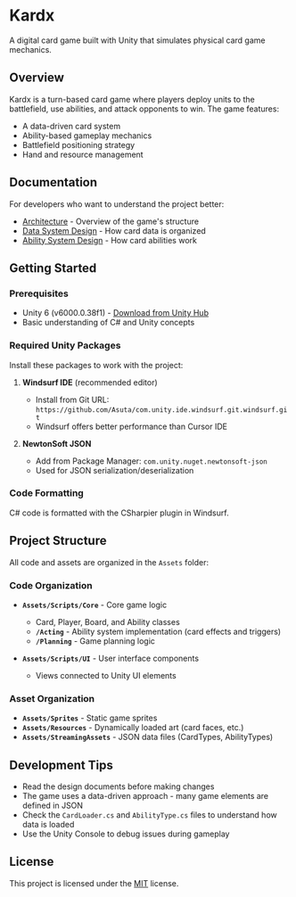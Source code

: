 # Kardx

A digital card game built with Unity that simulates physical card game mechanics.

## Overview

Kardx is a turn-based card game where players deploy units to the battlefield, use abilities, and attack opponents to win. The game features:

- A data-driven card system
- Ability-based gameplay mechanics
- Battlefield positioning strategy
- Hand and resource management

## Documentation

For developers who want to understand the project better:

- [Architecture](./Design/Arch.md) - Overview of the game's structure
- [Data System Design](./Design/Data.md) - How card data is organized
- [Ability System Design](./Design/Ability.md) - How card abilities work

## Getting Started

### Prerequisites

- Unity 6 (v6000.0.38f1) - [Download from Unity Hub](https://unity.com/download)
- Basic understanding of C# and Unity concepts

### Required Unity Packages

Install these packages to work with the project:

1. **Windsurf IDE** (recommended editor)
   - Install from Git URL: `https://github.com/Asuta/com.unity.ide.windsurf.git.windsurf.git`
   - Windsurf offers better performance than Cursor IDE

2. **NewtonSoft JSON**
   - Add from Package Manager: `com.unity.nuget.newtonsoft-json`
   - Used for JSON serialization/deserialization

### Code Formatting

C# code is formatted with the CSharpier plugin in Windsurf.

## Project Structure

All code and assets are organized in the `Assets` folder:

### Code Organization

- **`Assets/Scripts/Core`** - Core game logic
  - Card, Player, Board, and Ability classes
  - **`/Acting`** - Ability system implementation (card effects and triggers)
  - **`/Planning`** - Game planning logic

- **`Assets/Scripts/UI`** - User interface components
  - Views connected to Unity UI elements

### Asset Organization

- **`Assets/Sprites`** - Static game sprites
- **`Assets/Resources`** - Dynamically loaded art (card faces, etc.)
- **`Assets/StreamingAssets`** - JSON data files (CardTypes, AbilityTypes)

## Development Tips

- Read the design documents before making changes
- The game uses a data-driven approach - many game elements are defined in JSON
- Check the `CardLoader.cs` and `AbilityType.cs` files to understand how data is loaded
- Use the Unity Console to debug issues during gameplay

## License

This project is licensed under the [MIT](./LICENSE) license.
